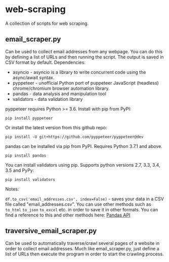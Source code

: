 # web-scraping
A collection of scripts for web scraping.

## email_scraper.py
Can be used to collect email addresses from any webpage. You can do this by defining a list of URLs and then running the script. The output is saved in CSV format by default.
Dependencies:
- asyncio - asyncio is a library to write concurrent code using the async/await syntax.
- pyppeteer - unofficial Python port of puppeteer JavaScript (headless) chrome/chromium browser automation library.
- pandas - data analysis and manipulation tool
- validators - data validation library

pyppeteer requires Python >= 3.6. Install with pip from PyPI:

```pip install pyppeteer```

Or install the latest version from this github repo:

```pip install -U git+https://github.com/pyppeteer/pyppeteer@dev```

pandas can be installed via pip from PyPI. Requires Python 3.7.1 and above.

```pip install pandas```

You can install validators using pip. Supports python versions 2.7, 3.3, 3.4, 3.5 and PyPy:

```pip install validators```

Notes:

`df.to_csv('email_addresses.csv', index=False)` - saves your data in a CSV file called "email_addresses.csv". You can use other methods such as `to_html` `to_json` `to_excel` etc. in order to save it in other formats. You can find a reference to this and other methods here: [Pandas API](https://pandas.pydata.org/docs/reference/api/pandas.DataFrame.to_csv.html)

## traversive_email_scraper.py
Can be used to automatically traverse/crawl several pages of a website in order to collect email addresses. Much like email_scraper.py, just define a list of URLs then execute the program in order to start the crawling process.
